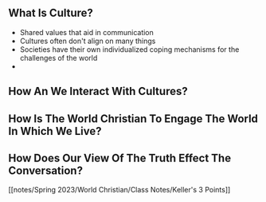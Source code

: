 ## What Is Culture?

- Shared values that aid in communication
- Cultures often don't align on many things
- Societies have their own individualized coping mechanisms for the challenges of the world
- 

## How An We Interact With Cultures?



## How Is The World Christian To Engage The World In Which We Live?



## How Does Our View Of The Truth Effect The Conversation?

[[notes/Spring 2023/World Christian/Class Notes/Keller's 3 Points]]